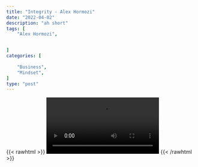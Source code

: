 ```yaml
---
title: "Integrity - Alex Hormozi"
date: "2022-04-02"
description: "ah short"
tags: [
    "Alex Hormozi",


]
categories: [
    
    "Business",
    "Mindset",
]
type: "post"
---
```

{{< rawhtml >}}
    <video width="auto" height="auto" controls>
        <source src="https://clips.dev00ps.com/Alex%20Hormozi/Would%20You%20Give%20The%2050%2C000%20Back%3F.mp4" type="video/mp4"> 
    </video>
{{< /rawhtml >}}
